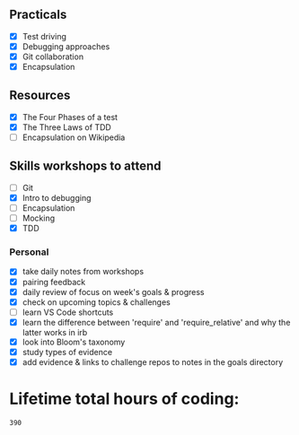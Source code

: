 ## Practicals
- [x] Test driving
- [x] Debugging approaches
- [x] Git collaboration
- [x] Encapsulation

## Resources
- [x] The Four Phases of a test
- [x] The Three Laws of TDD
- [ ] Encapsulation on Wikipedia

## Skills workshops to attend
- [ ] Git
- [x] Intro to debugging
- [ ] Encapsulation
- [ ] Mocking
- [x] TDD

### Personal 
- [x] take daily notes from workshops
- [x] pairing feedback
- [x] daily review of focus on week's goals & progress
- [x] check on upcoming topics & challenges
- [ ] learn VS Code shortcuts 
- [x] learn the difference between 'require' and 'require_relative' and why the latter works in irb
- [x] look into Bloom's taxonomy
- [x] study types of evidence
- [x] add evidence & links to challenge repos to notes in the goals directory 

# Lifetime total hours of coding:

```
390
```